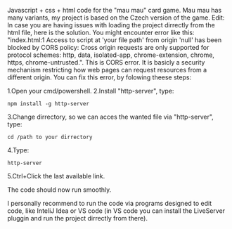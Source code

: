 Javascript + css + html code for the "mau mau" card game.
Mau mau has many variants, my project is based on the Czech version of the game.
Edit:
In case you are having issues with loading the project dirrectly from the html file, here is the solution.
You might encounter error like this: "index.html:1 Access to script at 'your file path' from origin 'null' has been blocked by CORS policy: Cross origin requests are only supported for protocol schemes: http, data, isolated-app, chrome-extension, chrome, https, chrome-untrusted.". This is CORS error. It is basicly a security mechanism restricting how web pages can request resources from a different origin.
You can fix this error, by folowing theese steps:

1.Open your cmd/powershell.
2.Install "http-server", type:
```
npm install -g http-server
```
3.Change dirrectory, so we can acces the wanted file via "http-server", type:
```
cd /path to your dirrectory
```
4.Type:
```
http-server
```
5.Ctrl+Click the last available link.

The code should now run smoothly.

I personally recommend to run the code via programs designed to edit code, like InteliJ Idea or VS code (in VS code you can install the LiveServer pluggin and run the project dirrectly from there).

